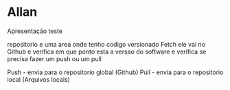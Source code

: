 # Allan
 Apresentação
 teste

repositorio e uma area onde tenho codigo versionado
Fetch ele vai no Github e verifica em que ponto esta a versao do software e verifica se precisa fazer um push ou um pull

Push - envia para o repositorio global (Github)
Pull - envia para o repositorio local (Arquivos locais)

